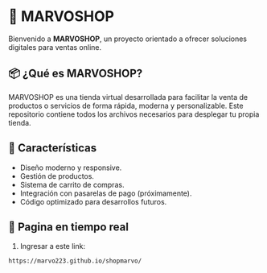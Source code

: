 # 🛒 MARVOSHOP

Bienvenido a **MARVOSHOP**, un proyecto orientado a ofrecer soluciones digitales para ventas online.

## 📦 ¿Qué es MARVOSHOP?

MARVOSHOP es una tienda virtual desarrollada para facilitar la venta de productos o servicios de forma rápida, moderna y personalizable. Este repositorio contiene todos los archivos necesarios para desplegar tu propia tienda.

## 🚀 Características

- Diseño moderno y responsive.
- Gestión de productos.
- Sistema de carrito de compras.
- Integración con pasarelas de pago (próximamente).
- Código optimizado para desarrollos futuros.

## 🔧 Pagina en tiempo real

1. Ingresar a este link:

```bash
https://marvo223.github.io/shopmarvo/
